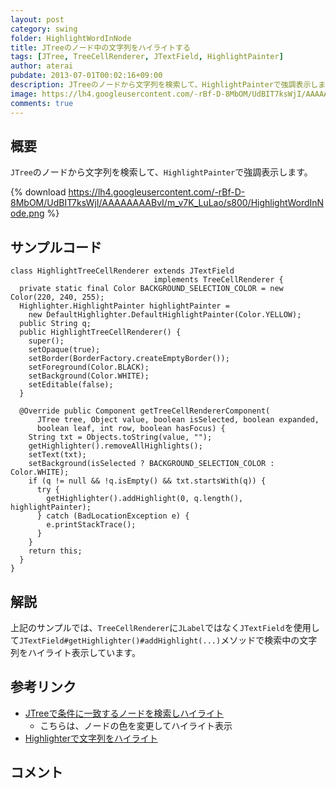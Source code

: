 ```yaml
---
layout: post
category: swing
folder: HighlightWordInNode
title: JTreeのノード中の文字列をハイライトする
tags: [JTree, TreeCellRenderer, JTextField, HighlightPainter]
author: aterai
pubdate: 2013-07-01T00:02:16+09:00
description: JTreeのノードから文字列を検索して、HighlightPainterで強調表示します。
image: https://lh4.googleusercontent.com/-rBf-D-8MbOM/UdBIT7ksWjI/AAAAAAAABvI/m_v7K_LuLao/s800/HighlightWordInNode.png
comments: true
---
```

## 概要
`JTree`のノードから文字列を検索して、`HighlightPainter`で強調表示します。

{% download https://lh4.googleusercontent.com/-rBf-D-8MbOM/UdBIT7ksWjI/AAAAAAAABvI/m_v7K_LuLao/s800/HighlightWordInNode.png %}

## サンプルコード
<pre class="prettyprint"><code>class HighlightTreeCellRenderer extends JTextField
                                implements TreeCellRenderer {
  private static final Color BACKGROUND_SELECTION_COLOR = new Color(220, 240, 255);
  Highlighter.HighlightPainter highlightPainter =
    new DefaultHighlighter.DefaultHighlightPainter(Color.YELLOW);
  public String q;
  public HighlightTreeCellRenderer() {
    super();
    setOpaque(true);
    setBorder(BorderFactory.createEmptyBorder());
    setForeground(Color.BLACK);
    setBackground(Color.WHITE);
    setEditable(false);
  }

  @Override public Component getTreeCellRendererComponent(
      JTree tree, Object value, boolean isSelected, boolean expanded,
      boolean leaf, int row, boolean hasFocus) {
    String txt = Objects.toString(value, "");
    getHighlighter().removeAllHighlights();
    setText(txt);
    setBackground(isSelected ? BACKGROUND_SELECTION_COLOR : Color.WHITE);
    if (q != null &amp;&amp; !q.isEmpty() &amp;&amp; txt.startsWith(q)) {
      try {
        getHighlighter().addHighlight(0, q.length(), highlightPainter);
      } catch (BadLocationException e) {
        e.printStackTrace();
      }
    }
    return this;
  }
}
</code></pre>

## 解説
上記のサンプルでは、`TreeCellRenderer`に`JLabel`ではなく`JTextField`を使用して`JTextField#getHighlighter()#addHighlight(...)`メソッドで検索中の文字列をハイライト表示しています。

## 参考リンク
- [JTreeで条件に一致するノードを検索しハイライト](https://ateraimemo.com/Swing/TreeNodeHighlightSearch.html)
    - こちらは、ノードの色を変更してハイライト表示
- [Highlighterで文字列をハイライト](https://ateraimemo.com/Swing/Highlighter.html)

<!-- dummy comment line for breaking list -->

## コメント
